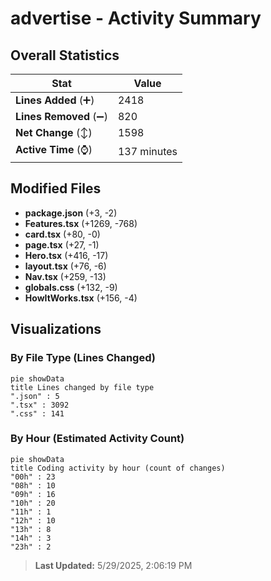 # advertise - Activity Summary 

## Overall Statistics

| Stat                   | Value                                                             |
| ---------------------- | ----------------------------------------------------------------- |
| **Lines Added** (➕)   | 2418                                          |
| **Lines Removed** (➖) | 820                                        |
| **Net Change** (↕)    | 1598                |
| **Active Time** (⌚)   | 137 minutes |


## Modified Files
- **package.json** (+3, -2)
- **Features.tsx** (+1269, -768)
- **card.tsx** (+80, -0)
- **page.tsx** (+27, -1)
- **Hero.tsx** (+416, -17)
- **layout.tsx** (+76, -6)
- **Nav.tsx** (+259, -13)
- **globals.css** (+132, -9)
- **HowItWorks.tsx** (+156, -4)

## Visualizations

### By File Type (Lines Changed)

```mermaid
pie showData
title Lines changed by file type
".json" : 5
".tsx" : 3092
".css" : 141
```

### By Hour (Estimated Activity Count)

```mermaid
pie showData
title Coding activity by hour (count of changes)
"00h" : 23
"08h" : 10
"09h" : 16
"10h" : 20
"11h" : 1
"12h" : 10
"13h" : 8
"14h" : 3
"23h" : 2
```


> **Last Updated:** 5/29/2025, 2:06:19 PM